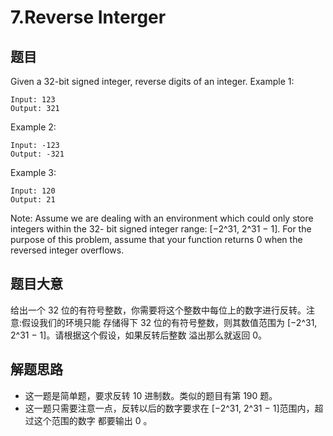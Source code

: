 ﻿# 7.Reverse Interger
## 题⽬
Given a 32-bit signed integer, reverse digits of an integer.
Example 1:
``` 
Input: 123
Output: 321
```
Example 2:

	Input: -123
	Output: -321

Example 3:

	Input: 120
	Output: 21

Note: Assume we are dealing with an environment which could only store integers within the 32-
bit signed integer range: [−2^31, 2\^31 − 1]. For the purpose of this problem, assume that your
function returns 0 when the reversed integer overflows.

## 题⽬⼤意
给出⼀个 32 位的有符号整数，你需要将这个整数中每位上的数字进⾏反转。注意:假设我们的环境只能
存储得下 32 位的有符号整数，则其数值范围为 [−2^31, 2^31 − 1]。请根据这个假设，如果反转后整数
溢出那么就返回 0。
## 解题思路
* 这⼀题是简单题，要求反转 10 进制数。类似的题⽬有第 190 题。
* 这⼀题只需要注意⼀点，反转以后的数字要求在 [−2^31, 2\^31 − 1]范围内，超过这个范围的数字
都要输出 0 。